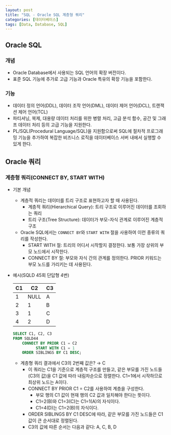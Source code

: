 ```yaml
---
layout: post
title: "SQL - Oracle SQL 계층형 쿼리"
categories: [데이터베이스]
tags: [Data, Database, SQL]
---
```


## Oracle SQL

### 개념

- Oracle Database에서 사용되는 SQL 언어의 확장 버전이다.
- 표준 SQL 기능에 추가로 고급 기능과 Oracle 특유의 확장 기능을 포함한다.

### 기능

- 데이터 정의 언어(DDL), 데이터 조작 언어(DML), 데이터 제어 언어(DCL), 트랜잭션 제어 언어(TCL)
- 파티셔닝, 복제, 대용량 데이터 처리를 위한 병렬 처리, 고급 분석 함수, 공간 및 그래프 데이터 처리 등의 고급 기능을 지원한다.
- PL/SQL(Procedural Language/SQL)을 지원함으로써 SQL에 절차적 프로그래밍 기능을 추가하여 복잡한 비즈니스 로직을 데이터베이스 서버 내에서 실행할 수 있게 한다.

## Oracle 쿼리

### 계층형 쿼리(CONNECT BY, START WITH)

- 기본 개념

  - 계층적 쿼리는 데이터를 트리 구조로 표현하고자 할 때 사용된다.
    - 계층적 쿼리(Hierarchical Query): 트리 구조로 이루어진 데이터를 조회하는 쿼리
    - 트리 구조(Tree Structure): 데이터가 부모-자식 관계로 이루어진 계층적 구조
  - Oracle SQL에서는 `CONNECT BY`와 `START WITH` 절을 사용하여 이런 종류의 쿼리를 작성한다.
    - START WITH 절: 트리의 어디서 시작할지 결정한다. 보통 가장 상위의 부모 노드에서 시작한다.
    - CONNECT BY 절: 부모와 자식 간의 관계를 정의한다. PRIOR 키워드는 부모 노드를 가리키는 데 사용된다.

- 예시(SQLD 45회 단답형 4번)

  | C1  | C2   | C3  |
  | --- | ---- | --- |
  | 1   | NULL | A   |
  | 2   | 1    | B   |
  | 3   | 1    | C   |
  | 4   | 2    | D   |

  ```sql
  SELECT C1, C2, C3
  FROM SQLD44
      CONNECT BY PRIOR C1 = C2
            START WITH C1 = 1
      ORDER SIBLINGS BY C1 DESC;
  ```

  - 계층형 쿼리 결과에서 C3의 2번째 값은? → C
    - 이 쿼리는 C1을 기준으로 계층적 구조를 만들고, 같은 부모를 가진 노드들(C3의 값)을 C1 값에 따라 내림차순으로 정렬한다. C1=1에서 시작하므로 최상위 노드는 A이다.
    - CONNECT BY PRIOR C1 = C2를 사용하여 계층을 구성한다.
      - 부모 행의 C1 값이 현재 행의 C2 값과 일치해야 한다는 뜻이다.
      - C1=2(B)와 C1=3(C)는 C1=1(A)의 자식이다.
      - C1=4(D)는 C1=2(B)의 자식이다.
    - ORDER SIBLINGS BY C1 DESC에 따라, 같은 부모를 가진 노드들은 C1 값이 큰 순서대로 정렬된다.
    - C3의 값에 따른 순서는 다음과 같다: A, C, B, D
